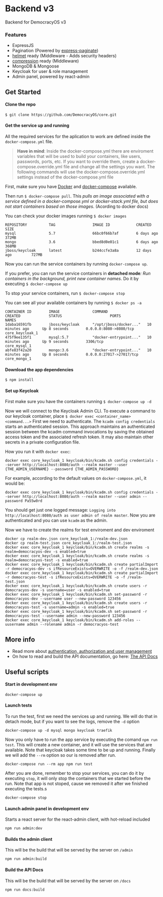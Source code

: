 # Backend v3

Backend for DemocracyOS v3

### Features
- ExpressJS
- Pagination (Powered by [express-paginate](https://github.com/expressjs/express-paginate))
- [helmet](https://github.com/helmetjs/helmet) ready (Middleware - Adds security headers)
- [compression](https://github.com/expressjs/compression) ready (Middleware)
- MongoDB & Mongoose
- Keycloak for user & role management
- Admin panel, powered by react-admin

## Get Started

#### Clone the repo
```
$ git clone https://github.com/DemocracyOS/core.git
```

#### Get the service up and running

All the required services for the aplication to work are defined inside the `docker-compose.yml` file.

> **Have in mind**: Inside the docker-compose.yml there are enviroment variables that will be used to build your containers, like users, passwords, ports, etc. If you want to override them, create a docker-compose.override.yml file and change all the settings you want. The following commands will use the docker-compose.override.yml settings instead of the docker-compose.yml file

First, make sure you have [Docker](https://docs.docker.com/install/) and [docker-compose](https://docs.docker.com/install/) available.

Then run `$ docker-compose pull`. This _pulls an image associated with a service defined in a docker-compose.yml or docker-stack.yml file, but does not start containers based on those images._ (Acording to docker docs)

You can check your docker images running `$ docker images`

```
REPOSITORY          TAG                 IMAGE ID            CREATED             SIZE
mysql               5.7                 66bc0f66b7af        6 days ago          372MB
mongo               3.6                 bbed8d0e01c1        6 days ago          368MB
jboss/keycloak      latest              b244ccfe3a8a        12 days ago         727MB
```

Now you can run the service containers by running `docker-compose up`.

If you prefer, you can run the service containers in **detached mode**_: Run containers in the background, print new container names_. Do it by executing `$ docker-compose up`

To stop your service containers, run `$ docker-compose stop`

You can see all your available containers by running `$ docker ps -a`

```
CONTAINER ID        IMAGE               COMMAND                  CREATED             STATUS                      PORTS               NAMES
1daba16591fb        jboss/keycloak      "/opt/jboss/docker..."   10 minutes ago      Up 8 seconds        0.0.0.0:8080->8080/tcp     core_keycloak_1
475f9ee135f1        mysql:5.7           "docker-entrypoint..."   10 minutes ago      Up 9 seconds        3306/tcp                   core_mysql_1
abfe83f42a20        mongo:3.6           "docker-entrypoint..."   10 minutes ago      Up 8 seconds        0.0.0.0:27017->27017/tcp   core_mongo_1
```

#### Download the app dependencies
```
$ npm install
```

#### Set up Keycloak 

First make sure you have the containers running `$ docker-compose up -d`

Now we will connect to the Keycloak Admin CLI. To execute a command to our keycloak container, place `$ docker exec <container_name> <command...>`
First we need to authenticate. The `kcadm config credentials` starts an authenticated session. This approach maintains an authenticated session between the kcadm command invocations by saving the obtained access token and the associated refresh token. It may also maintain other secrets in a private configuration file.

How you run it with `docker exec`:

```
docker exec core_keycloak_1 keycloak/bin/kcadm.sh config credentials --server http://localhost:8080/auth --realm master --user {THE_ADMIN_USERNAME} --password {THE_ADMIN_PASSWORD}
```

For example, according to the default values on `docker-compose.yml`, it would be:
```
docker exec core_keycloak_1 keycloak/bin/kcadm.sh config credentials --server http://localhost:8080/auth --realm master --user admin --password Pa55w0rd
```
You should get just one logged message: `Logging into http://localhost:8080/auth as user admin of realm master`. Now you are authenticated and you can use `kcadm` as the admin.

Now we have to create the realms for test enviroment and dev enviroment

```
docker cp realm-dev.json core_keycloak_1:/realm-dev.json
docker cp realm-test.json core_keycloak_1:/realm-test.json
docker exec core_keycloak_1 keycloak/bin/kcadm.sh create realms -s realm=democracyos-dev -s enabled=true
docker exec core_keycloak_1 keycloak/bin/kcadm.sh create realms -s realm=democracyos-test -s enabled=true
docker exec core_keycloak_1 keycloak/bin/kcadm.sh create partialImport -r democracyos-dev -s ifResourceExists=OVERWRITE -o -f /realm-dev.json
docker exec core_keycloak_1 keycloak/bin/kcadm.sh create partialImport -r democracyos-test -s ifResourceExists=OVERWRITE -o -f /realm-test.json
docker exec core_keycloak_1 keycloak/bin/kcadm.sh create users -r democracyos-dev -s username=user -s enabled=true
docker exec core_keycloak_1 keycloak/bin/kcadm.sh set-password -r democracyos-dev --username user --new-password 123456
docker exec core_keycloak_1 keycloak/bin/kcadm.sh create users -r democracyos-test -s username=admin -s enabled=true
docker exec core_keycloak_1 keycloak/bin/kcadm.sh set-password -r democracyos-test --username admin --new-password 123456
docker exec core_keycloak_1 keycloak/bin/kcadm.sh add-roles --uusername admin --rolename admin -r democracyos-test
```

## More info

- Read more about [authentication, authorization and user management](/docs/about-auth.md)
- On how to read and build the API documentation, go here: [The API Docs](/docs/build-api.md)

## Useful scripts

#### Start in development env
```
docker-compose up
```

#### Launch tests

To run the test, first we need the services up and running. We will do that in detach mode, but if you want to see the logs, remove the `-d` option
```
docker-compose up -d mysql mongo keycloak traefik
```
Now you only have to run the app service by executing the comand `npm run test`. This will create a new container, and it will use the services that are available. Note that keycloak takes some time to be up and running. Finally we will add the `--rm` option so our is removed after run. 

```
docker-compose run --rm app npm run test
```

After you are done, remember to stop your services, you can do it by executing `stop`, it will only stop the containers that we started before the run. Note that app is not stoped, cause we removed it after we finished executing the tests.s

```
docker-compose stop
```

#### Launch admin panel in development env
Starts a react server for the react-admin client, with hot-reload included
```
npm run admin:dev
```

#### Builds the admin client
This will be the build that will be served by the server on `/admin`
```
npm run admin:build
```

#### Build the API Docs
This will be the build that will be served by the server on `/docs`
```
npm run docs:build
```
